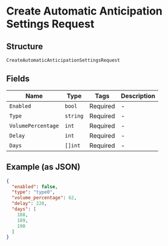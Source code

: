 
# Create Automatic Anticipation Settings Request

## Structure

`CreateAutomaticAnticipationSettingsRequest`

## Fields

| Name | Type | Tags | Description |
|  --- | --- | --- | --- |
| `Enabled` | `bool` | Required | - |
| `Type` | `string` | Required | - |
| `VolumePercentage` | `int` | Required | - |
| `Delay` | `int` | Required | - |
| `Days` | `[]int` | Required | - |

## Example (as JSON)

```json
{
  "enabled": false,
  "type": "type0",
  "volume_percentage": 62,
  "delay": 228,
  "days": [
    188,
    189,
    190
  ]
}
```

